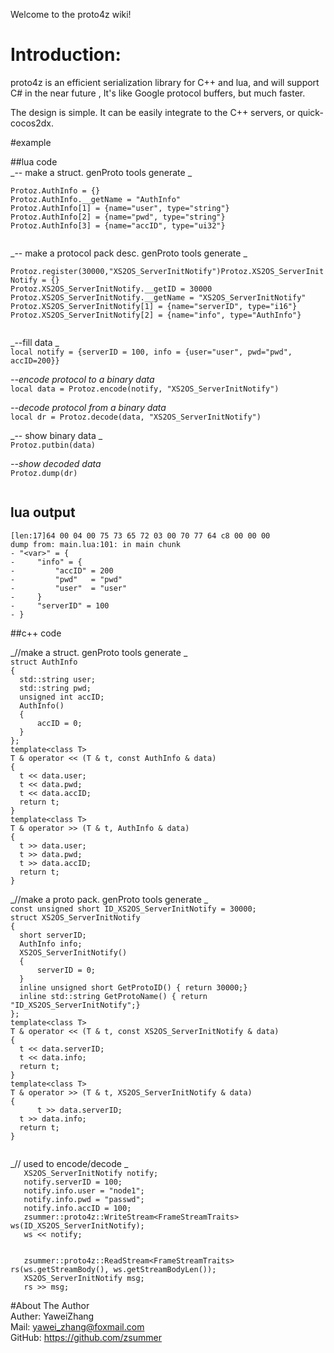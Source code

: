 Welcome to the proto4z wiki!  
# Introduction:    

proto4z  is an efficient serialization library for C++ and lua, and will support C# in the near future , It's like Google protocol buffers, but much faster.  

The design is simple. It can be easily integrate to the C++ servers, or  quick-cocos2dx.  

#example  
  
##lua code  
_-- make a struct. genProto tools generate _  
  
`Protoz.AuthInfo = {}`  
`Protoz.AuthInfo.__getName = "AuthInfo" `  
`Protoz.AuthInfo[1] = {name="user", type="string"}  `  
`Protoz.AuthInfo[2] = {name="pwd", type="string"}  `  
`Protoz.AuthInfo[3] = {name="accID", type="ui32"} `    
`  `  
  
_-- make a protocol pack desc.  genProto tools generate _  
`  `  
`Protoz.register(30000,"XS2OS_ServerInitNotify")Protoz.XS2OS_ServerInitNotify = {} `  
`Protoz.XS2OS_ServerInitNotify.__getID = 30000 `  
`Protoz.XS2OS_ServerInitNotify.__getName = "XS2OS_ServerInitNotify" `  
`Protoz.XS2OS_ServerInitNotify[1] = {name="serverID", type="i16"}  `  
`Protoz.XS2OS_ServerInitNotify[2] = {name="info", type="AuthInfo"}  `  
`  `  
  
_--fill data _   
`local notify = {serverID = 100, info = {user="user", pwd="pwd", accID=200}}`  
  
_--encode protocol to a binary data_  
`local data = Protoz.encode(notify, "XS2OS_ServerInitNotify")`  
  
_--decode protocol from a binary data_  
`local dr = Protoz.decode(data, "XS2OS_ServerInitNotify")`  
  
_-- show binary data _  
`Protoz.putbin(data)`  
  
_--show decoded data_  
`Protoz.dump(dr)`  
`  `  
## lua output  
`[len:17]64 00 04 00 75 73 65 72 03 00 70 77 64 c8 00 00 00`  
`dump from: main.lua:101: in main chunk`  
`- "<var>" = {`  
`-     "info" = {`  
`-         "accID" = 200`  
`-         "pwd"   = "pwd"`  
`-         "user"  = "user"`  
`-     }`  
`-     "serverID" = 100`  
`- }`  
  
##c++ code  
  
_//make a struct. genProto tools generate _   
`struct AuthInfo  `  
` { `  
` 	std::string user;  `  
` 	std::string pwd;  `  
` 	unsigned int accID; `  
` 	AuthInfo() `  
` 	{ `  
`		accID = 0; `  
` 	} `  
` }; `  
` template<class T> `  
` T & operator << (T & t, const AuthInfo & data) `  
` { `  
` 	t << data.user; `  
` 	t << data.pwd; `  
` 	t << data.accID; `  
` 	return t; `  
` } `  
` template<class T> `  
` T & operator >> (T & t, AuthInfo & data) `  
` { `  
` 	t >> data.user; `  
` 	t >> data.pwd; `  
` 	t >> data.accID; `  
` 	return t; `  
` } `  

  
_//make a proto pack. genProto tools generate _  
`const unsigned short ID_XS2OS_ServerInitNotify = 30000; `  
` struct XS2OS_ServerInitNotify `  
` { `  
` 	short serverID;  `  
` 	AuthInfo info;  `  
` 	XS2OS_ServerInitNotify() `  
` 	{ `  
` 		serverID = 0; `  
` 	} `  
` 	inline unsigned short GetProtoID() { return 30000;} `  
` 	inline std::string GetProtoName() { return "ID_XS2OS_ServerInitNotify";} `  
` }; `  
` template<class T> `  
` T & operator << (T & t, const XS2OS_ServerInitNotify & data) `  
` { `  
` 	t << data.serverID; `  
` 	t << data.info; `  
` 	return t; `  
` } `  
` template<class T> `  
` T & operator >> (T & t, XS2OS_ServerInitNotify & data) `  
` { `  
`       t >> data.serverID; `  
` 	t >> data.info; `  
` 	return t; `  
` } `  
`  `  
  
  
_//  used to encode/decode _  
`	XS2OS_ServerInitNotify notify;`  
`	notify.serverID = 100;`  
`	notify.info.user = "node1";`  
`	notify.info.pwd = "passwd";`  
`	notify.info.accID = 100;`  
`	zsummer::proto4z::WriteStream<FrameStreamTraits> ws(ID_XS2OS_ServerInitNotify);`  
`	ws << notify;`  
`  `  
`  `  
`	zsummer::proto4z::ReadStream<FrameStreamTraits> rs(ws.getStreamBody(), ws.getStreamBodyLen());`  
`	XS2OS_ServerInitNotify msg;`  
`	rs >> msg;`  

#About The Author  
Auther: YaweiZhang  
Mail: yawei_zhang@foxmail.com  
GitHub: https://github.com/zsummer  
